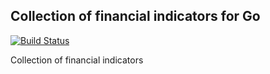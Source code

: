 Collection of financial indicators for Go
-----------------------------------------

[![Build Status](https://github.com/d1l1x/gofin/actions/workflows/go.yml/badge.svg?branch=main)](https://github.com/d1l1x/gofin/actions/workflows/go.yml)

Collection of financial indicators
